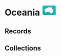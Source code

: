 # Oceania ![OC](https://github.com/apapenheim/nation-branding-now/blob/master/images/FlagKit/OC@2x.png)

## Records

## Collections